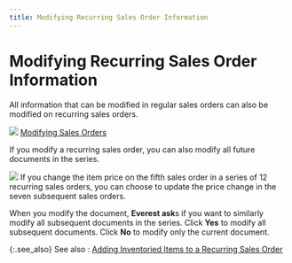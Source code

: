 ```yaml
---
title: Modifying Recurring Sales Order Information
---
```


# Modifying Recurring Sales Order Information


All information that can be modified in regular sales orders can also  be modified on recurring sales orders.


![]({{site.sp_baseurl}}/img/lens.gif) [Modifying Sales  Orders]({{site.sp_baseurl}}/sales-docs/sales-orders/modify-discontinue-sales-orders/modifying_sales_orders.html)


If you modify a recurring sales order, you can also modify all future  documents in the series.


![]({{site.sp_baseurl}}/img/example.gif) If  you change the item price on the fifth sales order in a series of 12 recurring  sales orders, you can choose to update the price change in the seven subsequent  sales orders.


When you modify the document, **Everest 
 ask**s if you want to similarly modify all subsequent documents in  the series. Click **Yes** to modify  all subsequent documents. Click **No**  to modify only the current document.


{:.see_also}
See also
: [Adding  Inventoried Items to a Recurring Sales Order]({{site.sp_baseurl}}/misc/adding_inventoried_items_to_a_recurring_sales_order.html)
